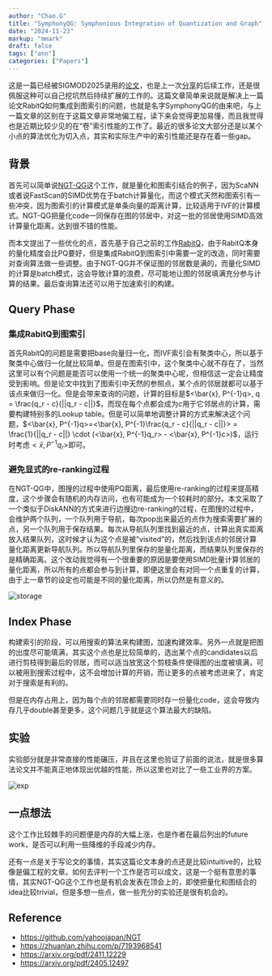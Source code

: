 ```yaml
---
author: "Chao.G"
title: "SymphonyQG: Symphonious Integration of Quantization and Graph"
date: "2024-11-23"
markup: "mmark"
draft: false
tags: ["ann"]
categories: ["Papers"]
---
```


这是一篇已经被SIGMOD2025录用的[论文](https://arxiv.org/pdf/2411.12229)，也是上一次[分享](https://zhuanlan.zhihu.com/p/7193968541)的后续工作，还是很佩服这种可以自己挖坑然后持续扩展的工作的。这篇文章简单来说就是解决上一篇论文RabitQ如何集成到图索引的问题，也就是名字SymphonyQG的由来吧，与上一篇文章的区别在于这篇文章非常地偏工程，读下来会觉得更加易懂，而且我觉得也是近期比较少见的在“卷”索引性能的工作了。最近的很多论文大部分还是以某个小点的算法优化为切入点，其实和实际生产中的索引性能还是存在着一些gap。

## 背景

首先可以简单说[NGT-QG](https://github.com/yahoojapan/NGT)这个工作，就是量化和图索引结合的例子，因为ScaNN或者说FastScan的SIMD优势在于batch计算量化，而这个模式天然和图索引有一些冲突，因为图索引的计算模式是单条向量的距离计算，比较适用于IVF的计算模式。NGT-QG把量化code一同保存在图的邻居中，对这一批的邻居使用SIMD高效计算量化距离，达到很不错的性能。

而本文提出了一些优化的点，首先基于自己之前的工作[RabitQ](https://arxiv.org/pdf/2405.12497)，由于RabitQ本身的量化精度会比PQ要好，但是集成RabitQ到图索引中需要一定的改造，同时需要对查询算法做一些调整。由于NGT-QG并不保证图的邻居数是满的，而量化SIMD的计算是batch模式，这会导致计算的浪费，尽可能地让图的邻居填满充分参与计算的结果。最后查询算法还可以用于加速索引的构建。

## Query Phase

### 集成RabitQ到图索引

首先RabitQ的问题是需要把base向量归一化，而IVF索引会有聚类中心，所以基于聚类中心做归一化就比较简单。但是在图索引中，这个聚类中心就不存在了，当然这里可以有个问题是能否可以使用一个统一的聚类中心呢，但相信这一定会让精度受到影响。但是论文中找到了图索引中天然的参照点，某个点的邻居就都可以基于该点来做归一化。但是会带来查询的问题，计算的目标是$<\bar{x}, P^{-1}q>, q = \frac{q_r - c}{||q_r - c||}$，而现在每个点都会成为$c$用于它邻居点的计算，需要构建特别多的Lookup table。但是可以简单地调整计算的方式来解决这个问题，$<\bar{x}, P^{-1}q>=<\bar{x}, P^{-1}\frac{q_r - c}{||q_r - c||}> = \frac{1}{||q_r - c||} \cdot (<\bar{x}, P^{-1}q_r> - <\bar{x}, P^{-1}c>)$，运行时考虑$<\bar{x}, P^{-1}q_r>$即可。

### 避免显式的re-ranking过程

在NGT-QG中，图搜的过程中使用PQ距离，最后使用re-ranking的过程来提高精度，这个步骤会有随机的内存访问，也有可能成为一个较耗时的部分。本文采取了一个类似于DiskANN的方式来进行边搜边re-ranking的过程，在图搜的过程中，会维护两个队列，一个队列用于导航，每次pop出来最近的点作为搜索需要扩展的点，另一个队列用于保存结果。每次从导航队列里找到最近的点，计算出真实距离放入结果队列，这时候才认为这个点是被"visited"的，然后找到该点的邻居计算量化距离更新导航队列。所以导航队列里保存的是量化距离，而结果队列里保存的是精确距离。这个改动我觉得有一个很重要的原因是要使用SIMD批量计算邻居的量化距离，所以所有的点都会参与到计算，即便这里会有对同一个点重复的计算，由于上一章节的设定也可能是不同的量化距离，所以仍然是有意义的。


![storage](/assets/sym-storage.png)

## Index Phase

构建索引的阶段，可以用搜索的算法来构建图，加速构建效率。另外一点就是把图的出度尽可能填满，其实这个点也是比较简单的，选出某个点的candidates以后进行剪枝得到最后的邻居，而可以适当放宽这个剪枝条件使得图的出度被填满，可以被用到搜索过程中，这不会增加计算的开销，而让更多的点被考虑进来了，肯定对于搜索是有利的。

但是在内存占用上，因为每个点的邻居都需要同时存一份量化code，这会导致内存几乎double甚至更多，这个问题几乎就是这个算法最大的缺陷。

## 实验

实验部分就是非常直接的性能碾压，并且在这里也验证了前面的说法，就是很多算法论文并不能真正地体现出优越的性能，所以这里也对比了一些工业界的方案。

![exp](/assets/sym-exp.png)


## 一点想法

这个工作比较棘手的问题便是内存的大幅上涨，也是作者在最后列出的future work，是否可以利用一些降维的手段减少内存。

还有一点是关于写论文的事情，其实这篇论文本身的点还是比较intuitive的，比较像是偏工程的文章。如何去评判一个工作是否可以成文，这是一个挺有意思的事情，其实NGT-QG这个工作也是有机会发表在顶会上的，即使把量化和图结合的idea比较trivial，但是多想一些点，做一些充分的实验还是很有机会的。

## Reference

- https://github.com/yahoojapan/NGT
- https://zhuanlan.zhihu.com/p/7193968541
- https://arxiv.org/pdf/2411.12229
- https://arxiv.org/pdf/2405.12497